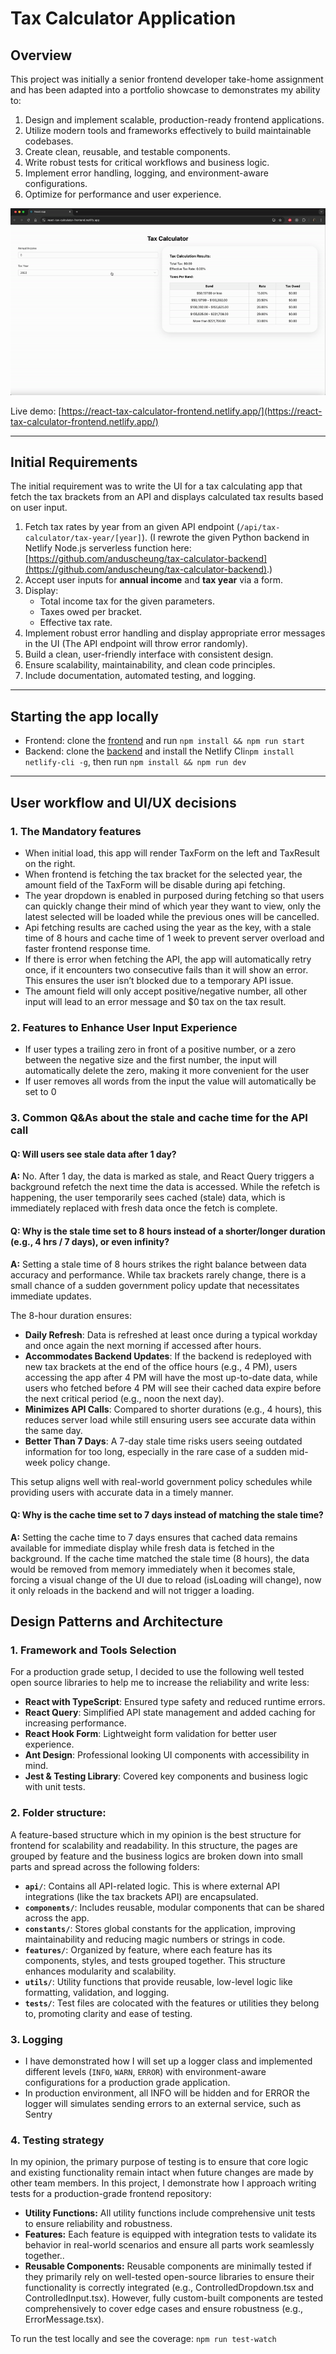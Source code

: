 # Tax Calculator Application

## Overview

This project was initially a senior frontend developer take-home assignment and has been adapted into a portfolio showcase to demonstrates my ability to:

1. Design and implement scalable, production-ready frontend applications.
2. Utilize modern tools and frameworks effectively to build maintainable codebases.
3. Create clean, reusable, and testable components.
4. Write robust tests for critical workflows and business logic.
5. Implement error handling, logging, and environment-aware configurations.
6. Optimize for performance and user experience.

![Tax Calculator Demo](https://github.com/anduscheung/my-icon-host/blob/main/tax-calculator-demo.gif)

Live demo: [https://react-tax-calculator-frontend.netlify.app/](https://react-tax-calculator-frontend.netlify.app/)

---

## **Initial Requirements**

The initial requirement was to write the UI for a tax calculating app that fetch the tax brackets from an API and displays calculated tax results based on user input.

1. Fetch tax rates by year from an given API endpoint (`/api/tax-calculator/tax-year/[year]`). (I rewrote the given Python backend in Netlify Node.js serverless function here: [https://github.com/anduscheung/tax-calculator-backend](https://github.com/anduscheung/tax-calculator-backend).)
2. Accept user inputs for **annual income** and **tax year** via a form.
3. Display:
   - Total income tax for the given parameters.
   - Taxes owed per bracket.
   - Effective tax rate.
4. Implement robust error handling and display appropriate error messages in the UI (The API endpoint will throw error randomly).
5. Build a clean, user-friendly interface with consistent design.
6. Ensure scalability, maintainability, and clean code principles.
7. Include documentation, automated testing, and logging.

---

## Starting the app locally

- Frontend: clone the [frontend](https://github.com/anduscheung/react-tax-calculator) and run `npm install && npm run start`
- Backend: clone the [backend](https://github.com/anduscheung/tax-calculator-backend) and install the Netlify Cli`npm install netlify-cli -g`, then run `npm install && npm run dev`

---

## User workflow and UI/UX decisions

### **1. The Mandatory features**

- When initial load, this app will render TaxForm on the left and TaxResult on the right.
- When frontend is fetching the tax bracket for the selected year, the amount field of the TaxForm will be disable during api fetching.
- The year dropdown is enabled in purposed during fetching so that users can quickly change their mind of which year they want to view, only the latest selected will be loaded while the previous ones will be cancelled.
- Api fetching results are cached using the year as the key, with a stale time of 8 hours and cache time of 1 week to prevent server overload and faster frontend response time.
- If there is error when fetching the API, the app will automatically retry once, if it encounters two consecutive fails than it will show an error. This ensures the user isn’t blocked due to a temporary API issue.
- The amount field will only accept positive/negative number, all other input will lead to an error message and $0 tax on the tax result.

### **2. Features to Enhance User Input Experience**

- If user types a trailing zero in front of a positive number, or a zero between the negative size and the first number, the input will automatically delete the zero, making it more convenient for the user
- If user removes all words from the input the value will automatically be set to 0

### **3. Common Q&As about the stale and cache time for the API call**

#### **Q: Will users see stale data after 1 day?**

**A:** No. After 1 day, the data is marked as stale, and React Query triggers a background refetch the next time the data is accessed. While the refetch is happening, the user temporarily sees cached (stale) data, which is immediately replaced with fresh data once the fetch is complete.

#### **Q: Why is the stale time set to 8 hours instead of a shorter/longer duration (e.g., 4 hrs / 7 days), or even infinity?**

**A:** Setting a stale time of 8 hours strikes the right balance between data accuracy and performance. While tax brackets rarely change, there is a small chance of a sudden government policy update that necessitates immediate updates.

The 8-hour duration ensures:

- **Daily Refresh**: Data is refreshed at least once during a typical workday and once again the next morning if accessed after hours.
- **Accommodates Backend Updates**: If the backend is redeployed with new tax brackets at the end of the office hours (e.g., 4 PM), users accessing the app after 4 PM will have the most up-to-date data, while users who fetched before 4 PM will see their cached data expire before the next critical period (e.g., noon the next day).
- **Minimizes API Calls**: Compared to shorter durations (e.g., 4 hours), this reduces server load while still ensuring users see accurate data within the same day.
- **Better Than 7 Days**: A 7-day stale time risks users seeing outdated information for too long, especially in the rare case of a sudden mid-week policy change.

This setup aligns well with real-world government policy schedules while providing users with accurate data in a timely manner.

#### **Q: Why is the cache time set to 7 days instead of matching the stale time?**

**A:** Setting the cache time to 7 days ensures that cached data remains available for immediate display while fresh data is fetched in the background. If the cache time matched the stale time (8 hours), the data would be removed from memory immediately when it becomes stale, forcing a visual change of the UI due to reload (isLoading will change), now it only reloads in the backend and will not trigger a loading.

## Design Patterns and Architecture

### 1. Framework and Tools Selection

For a production grade setup, I decided to use the following well tested open source libraries to help me to increase the reliability and write less:

- **React with TypeScript**: Ensured type safety and reduced runtime errors.
- **React Query**: Simplified API state management and added caching for increasing performance.
- **React Hook Form**: Lightweight form validation for better user experience.
- **Ant Design**: Professional looking UI components with accessibility in mind.
- **Jest & Testing Library**: Covered key components and business logic with unit tests.

### 2. Folder structure:

A feature-based structure which in my opinion is the best structure for frontend for scalability and readability. In this structure, the pages are grouped by feature and the business logics are broken down into small parts and spread across the following folders:

- **`api/`**: Contains all API-related logic. This is where external API integrations (like the tax brackets API) are encapsulated.
- **`components/`**: Includes reusable, modular components that can be shared across the app.
- **`constants/`**: Stores global constants for the application, improving maintainability and reducing magic numbers or strings in code.
- **`features/`**: Organized by feature, where each feature has its components, styles, and tests grouped together. This structure enhances modularity and scalability.
- **`utils/`**: Utility functions that provide reusable, low-level logic like formatting, validation, and logging.
- **`tests/`**: Test files are colocated with the features or utilities they belong to, promoting clarity and ease of testing.

### 3. Logging

- I have demonstrated how I will set up a logger class and implemented different levels (`INFO`, `WARN`, `ERROR`) with environment-aware configurations for a production grade application.
- In production environment, all INFO will be hidden and for ERROR the logger will simulates sending errors to an external service, such as Sentry

### 4. Testing strategy

In my opinion, the primary purpose of testing is to ensure that core logic and existing functionality remain intact when future changes are made by other team members. In this project, I demonstrate how I approach writing tests for a production-grade frontend repository:

- **Utility Functions:** All utility functions include comprehensive unit tests to ensure reliability and robustness.
- **Features:** Each feature is equipped with integration tests to validate its behavior in real-world scenarios and ensure all parts work seamlessly together..
- **Reusable Components:** Reusable components are minimally tested if they primarily rely on well-tested open-source libraries to ensure their functionality is correctly integrated (e.g., ControlledDropdown.tsx and ControlledInput.tsx). However, fully custom-built components are tested comprehensively to cover edge cases and ensure robustness (e.g., ErrorMessage.tsx).

To run the test locally and see the coverage: `npm run test-watch`
